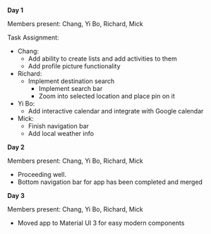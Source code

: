**Day 1**

Members present: Chang, Yi Bo, Richard, Mick

Task Assignment:
* Chang: 
    - Add ability to create lists and add activities to them
    - Add profile picture functionality
* Richard:
    - Implement destination search
        - Implement search bar
        - Zoom into selected location and place pin on it 
* Yi Bo:
    - Add interactive calendar and integrate with Google calendar
* Mick:
    - Finish navigation bar
    - Add local weather info

**Day 2**

Members present: Chang, Yi Bo, Richard, Mick

* Proceeding well.
* Bottom navigation bar for app has been completed and merged

**Day 3**

Members present: Chang, Yi Bo, Richard, Mick

* Moved app to Material UI 3 for easy modern components


